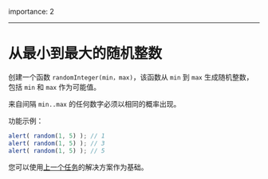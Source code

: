 importance: 2

---

# 从最小到最大的随机整数

创建一个函数 `randomInteger(min，max)`，该函数从 `min` 到 `max` 生成随机整数，包括 `min` 和 `max` 作为可能值。

来自间隔 `min..max` 的任何数字必须以相同的概率出现。


功能示例：

```js
alert( random(1, 5) ); // 1
alert( random(1, 5) ); // 3
alert( random(1, 5) ); // 5
```

您可以使用[上一个任务](info:task/random-min-max)的解决方案作为基础。
